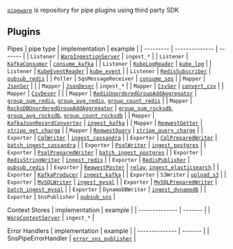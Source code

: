 [`pipeware`] is repository for pipe plugins using third party SDK

## Plugins
Pipes
| pipe type | implementation | example |
| --------- | -------------- | ------- |
| `Listener`  | [`WarpIngestionServer`] | `ingest_*` |
| `Listener` | [`KafkaConsumer`] | [`consume_kafka`] |
| `Listener` | [`KubeLogReader`] | [`kube_log`] |
| `Listener` | [`KubeEventReader`] | [`kube_event`] |
| `Listener` | [`RedisSubscriber`] | [`pubsub_redis`] |
| `Poller` | `SqsMessageReceiver` | [`consume_sqs`] |
| `Mapper` | [`JsonSer`] |  |
| `Mapper` | [`JsonDeser`] | `ingest_*` |
| `Mapper` | [`CsvSer`] | [`convert_csv`] |
| `Mapper` | [`CsvDeser`] |  |
| `Mapper` | [`RedisUnorderedGroupAddAggregator`] | [`group_sum_redis`], [`group_avg_redis`], [`group_count_redis`] |
| `Mapper` | [`RocksDBUnorderedGroupAddAggregator`] | [`group_sum_rocksdb`], [`group_avg_rocksdb`], [`group_count_rocksdb`] |
| `Mapper` | [`KafkaJsonRecordConverter`] | [`ingest_kafka`] |
| `Mapper` | [`ReqwestGetter`] | [`stripe_get_charge`] |
| `Mapper` | [`ReqwestQuery`] | [`stripe_query_charge`] |
| `Exporter` | [`CqlWriter`] | [`ingest_cassandra`] |
| `Exporter` | [`CqlPreparedWriter`] | [`batch_ingest_cassandra`] |
| `Exporter` | [`PsqlWriter`] | [`ingest_postgres`] |
| `Exporter` | [`PsqlPreparedWriter`] | [`batch_ingest_postgres`] |
| `Exporter` | [`RedisStringWriter`] | [`ingest_redis`] |
| `Exporter` | [`RedisPublisher`] | [`pubsub_redis`] |
| `Exporter` | [`ReqwestPoster`] | [`relay`], [`ingest_elasticsearch`] |
| `Exporter` | [`KafkaProducer`] | [`ingest_kafka`] |
| `Exporter` | `S3Writer` | [`upload_s3`] |
| `Exporter` | [`MySQLWriter`] | [`ingest_mysql`] |
| `Exporter` | [`MySQLPreparedWriter`] | [`batch_ingest_mysql`] |
| `Exporter` | `DynamoDBWriter` | [`ingest_dynamodb`] |
| `Exporter` | `SnsPublisher` | [`pubsub_sns`] |

Context Stores
| implementation | example |
| -------------- | ------- |
| [`WarpContextServer`] | `ingest_*` |

Error Handlers
| implementation | example |
| -------------- | ------- |
| SnsPipeErrorHandler | [`error_sns_publisher`] |

[`pipeware`]: https://github.com/pipebase/pipebase/tree/main/pipeware
[`group_sum_redis`]: https://github.com/pipebase/pipebase/tree/main/examples/group_sum_redis
[`group_avg_redis`]: https://github.com/pipebase/pipebase/tree/main/examples/group_avg_redis
[`group_count_redis`]: https://github.com/pipebase/pipebase/tree/main/examples/group_count_redis
[`group_sum_rocksdb`]: https://github.com/pipebase/pipebase/tree/main/examples/group_sum_rocksdb
[`group_avg_rocksdb`]: https://github.com/pipebase/pipebase/tree/main/examples/group_avg_rocksdb
[`group_count_rocksdb`]: https://github.com/pipebase/pipebase/tree/main/examples/group_count_rocksdb
[`ingest_cassandra`]: https://github.com/pipebase/pipebase/tree/main/examples/ingest_cassandra
[`ingest_postgres`]: https://github.com/pipebase/pipebase/tree/main/examples/ingest_postgres
[`ingest_redis`]: https://github.com/pipebase/pipebase/tree/main/examples/ingest_redis
[`relay`]: https://github.com/pipebase/pipebase/tree/main/examples/relay
[`consume_kafka`]: https://github.com/pipebase/pipebase/tree/main/examples/consume_kafka
[`ingest_kafka`]: https://github.com/pipebase/pipebase/tree/main/examples/ingest_kafka
[`kube_log`]: https://github.com/pipebase/pipebase/tree/main/examples/kube_log
[`kube_event`]: https://github.com/pipebase/pipebase/tree/main/examples/kube_event
[`convert_csv`]: https://github.com/pipebase/pipebase/tree/main/examples/convert_csv
[`upload_s3`]: https://github.com/pipebase/pipebase/tree/main/examples/upload_s3
[`ingest_mysql`]: https://github.com/pipebase/pipebase/tree/main/examples/ingest_mysql
[`ingest_elasticsearch`]: https://github.com/pipebase/pipebase/tree/main/examples/ingest_elasticsearch
[`stripe_get_charge`]: https://github.com/pipebase/pipebase/tree/main/examples/stripe_get_charge
[`stripe_query_charge`]: https://github.com/pipebase/pipebase/tree/main/examples/stripe_query_charge
[`consume_sqs`]: https://github.com/pipebase/pipebase/tree/main/examples/consume_sqs
[`pubsub_redis`]: https://github.com/pipebase/pipebase/tree/main/examples/pubsub_redis
[`ingest_dynamodb`]: https://github.com/pipebase/pipebase/tree/main/examples/ingest_dynamodb
[`pubsub_sns`]: https://github.com/pipebase/pipebase/tree/main/examples/pubsub_sns
[`error_sns_publisher`]: https://github.com/pipebase/pipebase/tree/main/examples/error_sns_publisher
[`batch_ingest_postgres`]: https://github.com/pipebase/pipebase/tree/main/examples/batch_ingest_postgres
[`batch_ingest_mysql`]: https://github.com/pipebase/pipebase/tree/main/examples/batch_ingest_mysql
[`batch_ingest_cassandra`]: https://github.com/pipebase/pipebase/tree/main/examples/batch_ingest_cassandra

[`WarpIngestionServer`]: https://docs.rs/pipewarp/
[`KafkaConsumer`]: https://docs.rs/pipekafka/
[`KubeLogReader`]: https://docs.rs/pipekube/
[`KubeEventReader`]: https://docs.rs/pipekube/
[`RedisSubscriber`]: https://docs.rs/piperedis/
[`JsonSer`]: https://docs.rs/pipejson/
[`JsonDeser`]: https://docs.rs/pipejson/
[`CsvSer`]: https://docs.rs/pipecsv/
[`CsvDeser`]: https://docs.rs/pipecsv/
[`RedisUnorderedGroupAddAggregator`]: https://docs.rs/piperedis/
[`RocksDBUnorderedGroupAddAggregator`]: https://docs.rs/piperocksdb/
[`KafkaJsonRecordConverter`]: https://docs.rs/pipekafka/
[`ReqwestGetter`]: https://docs.rs/pipereqwest/
[`ReqwestQuery`]: https://docs.rs/pipereqwest/
[`CqlWriter`]: https://docs.rs/pipecql/
[`CqlPreparedWriter`]: https://docs.rs/pipecql/
[`PsqlWriter`]: https://docs.rs/pipepsql/
[`PsqlPreparedWriter`]: https://docs.rs/pipepsql/
[`RedisStringWriter`]: https://docs.rs/piperedis/
[`RedisPublisher`]: https://docs.rs/piperedis/
[`ReqwestPoster`]: https://docs.rs/pipereqwest/
[`KafkaProducer`]: https://docs.rs/pipekafka/
[`MySQLWriter`]: https://docs.rs/pipemysql/
[`MySQLPreparedWriter`]: https://docs.rs/pipemysql/
[`WarpContextServer`]: https://docs.rs/pipewarp/